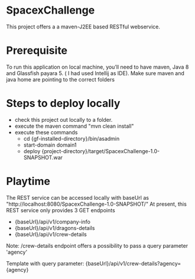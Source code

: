 # SpacexChallenge
This project offers a a maven-J2EE based RESTful webservice.

# Prerequisite
To run this application on local machine, you’ll need to have maven, Java 8 and Glassfish payara 5. ( I had used Intellij as IDE).
Make sure maven and java home are pointing to the correct  folders

# Steps to deploy locally
- check this project out locally to a folder.
- execute the maven command "mvn clean install" 
- execute these commands
    - cd {gf-installed-directory}/bin/asadmin 
    - start-domain domain1
    - deploy {project-directory}/target/SpacexChallenge-1.0-SNAPSHOT.war
    
# Playtime
The REST service can be accessed locally with baseUrl as "http://localhost:8080/SpacexChallenge-1.0-SNAPSHOT/"
At present, this REST service only provides 3 GET endpoints
  - {baseUrl}/api/v1/company-info
  - {baseUrl}/api/v1/dragons-details
  - {baseUrl}/api/v1/crew-details

Note: /crew-details endpoint offers a possibility to pass a query parameter 'agency'

Template with query parameter: {baseUrl}/api/v1/crew-details?agency={agency}
